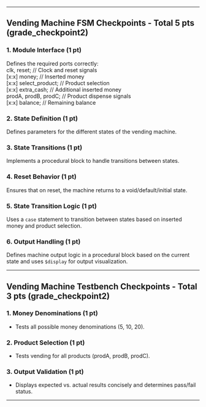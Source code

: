 
---

## Vending Machine FSM Checkpoints - Total 5 pts (grade_checkpoint2)  

### 1. Module Interface (1 pt)  
   Defines the required ports correctly:  
   clk, reset;       // Clock and reset signals  
   [x:x] money;      // Inserted money  
   [x:x] select_product; // Product selection  
   [x:x] extra_cash; // Additional inserted money  
   prodA, prodB, prodC; // Product dispense signals  
   [x:x] balance;    // Remaining balance  
   

### 2. State Definition (1 pt)  
   Defines parameters for the different states of the vending machine.  

### 3. State Transitions (1 pt)  
   Implements a procedural block to handle transitions between states.  

### 4. Reset Behavior (1 pt)  
   Ensures that on reset, the machine returns to a void/default/initial state.  

### 5. State Transition Logic (1 pt)  
   Uses a `case` statement to transition between states based on inserted money and product selection.  

### 6. Output Handling (1 pt)  
   Defines machine output logic in a procedural block based on the current state and uses `$display` for output visualization.  

---

## Vending Machine Testbench Checkpoints - Total 3 pts (grade_checkpoint2)  

### 1. Money Denominations (1 pt)  
   - Tests all possible money denominations (5,  10,  20).  

### 2. Product Selection (1 pt)  
   - Tests vending for all products (prodA, prodB, prodC).  

### 3. Output Validation (1 pt)  
   - Displays expected vs. actual results concisely and determines pass/fail status.  

---
